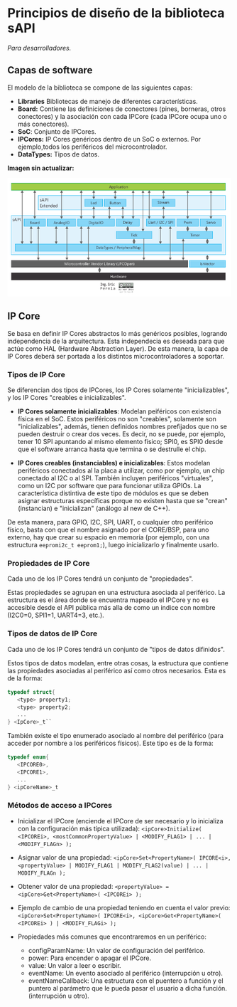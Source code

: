 # Principios de diseño de la biblioteca sAPI

*Para desarrolladores.*

## Capas de software

El modelo de la biblioteca se compone de las siguientes capas:

- **Libraries** Bibliotecas de manejo de diferentes características.
- **Board:** Contiene las definiciones de conectores (pines, borneras, otros conectores) y la asociación con cada IPCore (cada IPCore ocupa uno o más conectores).
- **SoC**: Conjunto de IPCores.
- **IPCores:** IP Cores genéricos dentro de un SoC o externos. Por ejemplo,todos los periféricos del microcontrolador.
- **DataTypes:** Tipos de datos.

**Imagen sin actualizar:**

![Imagen "sapi-modulos-capas.png" no encontrada](assets/img/sapi-modulos-capas.png "Módulos y capas de la biblioteca sAPI")

## IP Core

Se basa en definir IP Cores abstractos lo más genéricos posibles, logrando
independencia de la arquitectura. Esta independecia es deseada para que actúe
como HAL (Hardware Abstraction Layer). De esta manera, la capa de IP Cores 
deberá ser portada a los distintos microcontroladores a soportar.

### Tipos de IP Core

Se diferencian dos tipos de IPCores, los IP Cores solamente "inicializables", y
los IP Cores "creables e inicializables".

- **IP Cores solamente inicializables**: 
Modelan peiféricos con existencia física en el SoC. Estos periféricos no son
"creables", solamente son "inicializables", además, tienen definidos nombres
prefijados que no se pueden destruir o crear dos veces. Es decir, no se puede,
por ejemplo, tener 10 SPI apuntando al mismo elemento fisico; SPI0, es SPI0 
desde que el software arranca hasta que termina o se destrulle el chip.

- **IP Cores creables (instanciables) e inicializables**: 
Estos modelan periféricos conectados al la placa a utilizar, como por ejemplo,
un chip conectado al I2C o al SPI. También incluyen periféricos "virtuales",
como un I2C por software que para funcionar utiliza GPIOs.
La característica distintiva de este tipo de módulos es que se deben asignar
estructuras específicas porque no existen hasta que se "crean" (instancian) e
"inicializan" (análogo al new de C++).

De esta manera, para GPIO, I2C, SPI, UART, o cualquier otro periférico físico,
basta con que el nombre asignado por el CORE/BSP, para uno externo, hay que
crear su espacio en memoria (por ejemplo, con una estructura 
``eepromi2c_t eeprom1;``), luego inicializarlo y finalmente usarlo.

### Propiedades de IP Core

Cada uno de los IP Cores tendrá un conjunto de "propiedades". 

Estas propiedades se agrupan en una estructura asociada al periférico. La
estructura es el área donde se encuentra mapeado el IPCore y no es accesible
desde el API pública más alla de como un indice con nombre (I2C0=0, SPI1=1,
UART4=3, etc.).

### Tipos de datos de IP Core

Cada uno de los IP Cores tendrá un conjunto de "tipos de datos difinidos". 

Estos tipos de datos modelan, entre otras cosas, la estructura que contiene las
propiedades asociadas al periférico así como otros necesarios. Esta es de la
forma:

```c
typedef struct{
   <type> property1;
   <type> property2;
   ...
} <IpCore>_t`` 
```

También existe el tipo enumerado asociado al nombre del periférico (para
acceder por nombre a los periféricos físicos). Este tipo es de la forma:

```c
typedef enum{
   <IPCORE0>,
   <IPCORE1>,
   ...
} <ipCoreName>_t
```

### Métodos de acceso a IPCores

- Inicializar el IPCore (enciende el IPCore de ser necesario y lo inicializa con la configuración más típica utilizada): ``<ipCore>Initialize( <IPCOREi>, <mostCommonPropertyValue> | <MODIFY_FLAG1> | ... | <MODIFY_FLAGn> );
``

- Asignar valor de una propiedad: ``<ipCore>Set<PropertyName>( IPCORE<i>, <propertyValue> | MODIFY_FLAG1 | MODIFY_FLAG2(value) | ... | MODIFY_FLAGn );``

- Obtener valor de una propiedad: ``<propertyValue> = <ipCore>Get<PropertyName>( <IPCOREi> );``

- Ejemplo de cambio de una propiedad teniendo en cuenta el valor previo:``<ipCore>Set<PropertyName>( IPCORE<i>, <ipCore>Get<PropertyName>( <IPCOREi> ) | <MODIFY_FLAGi> );``

- Propiedades más comunes que encontraremos en un periférico:
    - configParamName: Un valor de configuración del periférico.
    - power: Para encender o apagar el IPCore.
    - value: Un valor a leer o escribir.
    - eventName: Un evento asociado al periférico (interrupción u otro).
    - eventNameCallback: Una estructura con el puentero a función y el puntero al parámetro que le pueda pasar el usuario a dicha función. (interrupción u otro).


